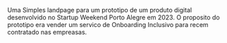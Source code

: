 Uma Simples landpage para um prototipo de um produto digital desenvolvido no Startup Weekend Porto Alegre em 2023.
O proposito do prototipo era vender um servico de Onboarding Inclusivo para recem contratado nas empreasas.
